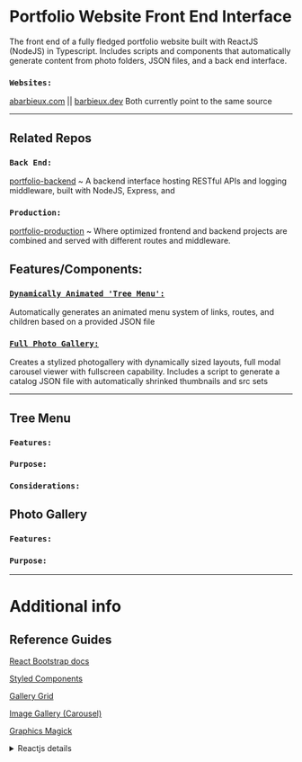 # Portfolio Website Front End Interface

The front end of a fully fledged portfolio website built with ReactJS (NodeJS) in Typescript. Includes scripts and components that automatically generate content from photo folders, JSON files, and a back end interface.

### `Websites:`

[abarbieux.com](https://www.abarbieux.com) || [barbieux.dev](https://barbieux.dev) Both currently point to the same source

---

## Related Repos

### `Back End:`

[portfolio-backend](https://github.com/abarbieu/portfolio-backend) ~ A backend interface hosting RESTful APIs and logging middleware, built with NodeJS, Express, and 

### `Production:`

[portfolio-production](https://github.com/abarbieu/portfolio-production) ~ Where optimized frontend and backend projects are combined and served with different routes and middleware.

## Features/Components:

### [`Dynamically Animated 'Tree Menu':`](#Tree-Menu) 

Automatically generates an animated menu system of links, routes, and children based on a provided JSON file
  
### [`Full Photo Gallery:`](#Photo-Gallery)

Creates a stylized photogallery with dynamically sized layouts, full modal carousel viewer with fullscreen capability. Includes a script to generate a catalog JSON file with automatically shrinked thumbnails and src sets 

---

## Tree Menu

### `Features:`

### `Purpose:`

### `Considerations:`

## Photo Gallery

### `Features:`

### `Purpose:`

---

# Additional info

## Reference Guides

[React Bootstrap docs](https://react-bootstrap.netlify.app/getting-started/introduction/)

[Styled Components](https://styled-components.com/docs)

[Gallery Grid](https://www.npmjs.com/package/react-photo-gallery)

[Image Gallery (Carousel)](https://www.npmjs.com/package/react-image-gallery) 

[Graphics Magick](https://aheckmann.github.io/gm/docs.html)

<details>
 <summary>Reactjs details</summary>

This project was bootstrapped with [Create React App](https://github.com/facebook/create-react-app).

## Available Scripts

In the project directory, you can run:

### `npm start`

Runs the app in the development mode.<br />
Open [http://localhost:3000](http://localhost:3000) to view it in the browser.

The page will reload if you make edits.<br />
You will also see any lint errors in the console.

### `npm test`

Launches the test runner in the interactive watch mode.<br />
See the section about [running tests](https://facebook.github.io/create-react-app/docs/running-tests) for more information.

### `npm run build`

Builds the app for production to the `build` folder.<br />
It correctly bundles React in production mode and optimizes the build for the best performance.

The build is minified and the filenames include the hashes.<br />
Your app is ready to be deployed!

See the section about [deployment](https://facebook.github.io/create-react-app/docs/deployment) for more information.

### `npm run eject`

**Note: this is a one-way operation. Once you `eject`, you can’t go back!**

If you aren’t satisfied with the build tool and configuration choices, you can `eject` at any time. This command will remove the single build dependency from your project.

Instead, it will copy all the configuration files and the transitive dependencies (webpack, Babel, ESLint, etc) right into your project so you have full control over them. All of the commands except `eject` will still work, but they will point to the copied scripts so you can tweak them. At this point you’re on your own.

You don’t have to ever use `eject`. The curated feature set is suitable for small and middle deployments, and you shouldn’t feel obligated to use this feature. However we understand that this tool wouldn’t be useful if you couldn’t customize it when you are ready for it.

## Learn More

You can learn more in the [Create React App documentation](https://facebook.github.io/create-react-app/docs/getting-started).

To learn React, check out the [React documentation](https://reactjs.org/).
</details>